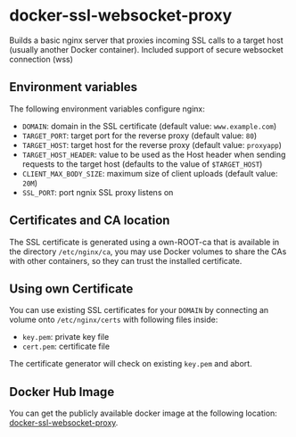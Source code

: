 # docker-ssl-websocket-proxy

Builds a basic nginx server that proxies incoming SSL calls to a target host
(usually another Docker container).
Included support of secure websocket connection (wss)

## Environment variables

The following environment variables configure nginx:

- ``DOMAIN``: domain in the SSL certificate (default value: ``www.example.com``)
- ``TARGET_PORT``: target port for the reverse proxy (default value: ``80``)
- ``TARGET_HOST``: target host for the reverse proxy (default value: ``proxyapp``)
- ``TARGET_HOST_HEADER``: value to be used as the Host header when sending
  requests to the target host (defaults to the value of ``$TARGET_HOST``)
- ``CLIENT_MAX_BODY_SIZE``: maximum size of client uploads (default value: ``20M``)
- ``SSL_PORT``: port ngnix SSL proxy listens on

## Certificates and CA location

The SSL certificate is generated using a own-ROOT-ca that is available in the
directory ``/etc/nginx/ca``, you may use Docker volumes to share the CAs with
other containers, so they can trust the installed certificate.

## Using own Certificate

You can use existing SSL certificates for your ``DOMAIN``
by connecting an volume onto ``/etc/nginx/certs`` with following files inside:

- ``key.pem``: private key file
- ``cert.pem``: certificate file

The certificate generator will check on existing ``key.pem`` and abort.

## Docker Hub Image

You can get the publicly available docker image at the following location:
[docker-ssl-websocket-proxy](https://hub.docker.com/r/sergiuchuckmisha/docker-ssl-websocket-proxy).
